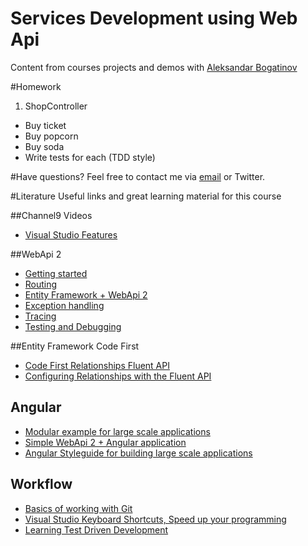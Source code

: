# Services Development using Web Api
Content from courses projects and demos with [Aleksandar Bogatinov](//twitter.com/WpXAce)

#Homework
1. ShopController
  * Buy ticket
  * Buy popcorn
  * Buy soda
  * Write tests for each (TDD style)

#Have questions?
Feel free to contact me via [email](mailto:bogatinov@outlook.com?Subject=SEDC%20WebApi2) or Twitter.

#Literature
Useful links and great learning material for this course

##Channel9 Videos
 * [Visual Studio Features](https://channel9.msdn.com/Series/Visual-Studio-2012-Premium-and-Ultimate-Overview)

##WebApi 2
 * [Getting started](http://www.asp.net/web-api/overview/getting-started-with-aspnet-web-api/tutorial-your-first-web-api) 
 * [Routing](http://www.asp.net/web-api/overview/web-api-routing-and-actions) 
 * [Entity Framework + WebApi 2](http://www.asp.net/web-api/overview/data/using-web-api-with-entity-framework/part-1)
 * [Exception handling](http://www.asp.net/web-api/overview/error-handling/exception-handling)
 * [Tracing](http://www.asp.net/web-api/overview/testing-and-debugging/tracing-in-aspnet-web-api)
 * [Testing and Debugging](http://www.asp.net/web-api/overview/testing-and-debugging/unit-testing-controllers-in-web-api)

##Entity Framework Code First
* [Code First Relationships Fluent API](https://msdn.microsoft.com/en-us/data/hh134698.aspx)
* [Configuring Relationships with the Fluent API](https://msdn.microsoft.com/en-us/data/jj591620.aspx)
   
## Angular
 * [Modular example for large scale applications](https://github.com/johnpapa/ng-demos/tree/master/modular)
 * [Simple WebApi 2 + Angular application](https://github.com/AzureADSamples/SinglePageApp-WebAPI-AngularJS-DotNet)
 * [Angular Styleguide for building large scale applications](https://github.com/johnpapa/angular-styleguide)

## Workflow
 * [Basics of working with Git](http://git-scm.com/doc)
 * [Visual Studio Keyboard Shortcuts, Speed up your programming](http://visualstudioshortcuts.com/2013/)
 * [Learning Test Driven Development](https://github.com/garora/TDD-Katas)

